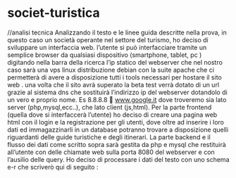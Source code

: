 # societ-turistica
//analisi tecnica
Analizzando il testo e le linee guida descritte nella prova, in questo caso un società  operante nel settore del turismo, ho deciso di sviluppare un interfaccia web. 
l’utente si può interfacciare tramite un semplice browser da qualsiasi dispositivo (smartphone, tablet, pc ) digitando nella barra della ricerca l’ip statico del webserver che nel nostro caso sarà una vps linux distribuzione debian con la suite apache che ci permetterà di avere a disposizione tutti i tools necessari per hostare il sito web .
una volta che il sito avrà superato la beta test verrà dotato di un url grazie al sistema dns che sostituirà l’indirizzo ip del webserver dotandolo di un vero e proprio nome. Es 8.8.8.8  www.google.it
dove troveremo sia lato server (php,mysql,ecc..),  che lato client (js,html). Per la parte frontend (quella dove si interfaccerà l’utente) ho deciso di creare una pagina web html con il login e la registrazione per gli utenti, dove oltre ad inserire i loro dati ed immagazzinarli in un database potranno trovare a disposizione quelli riguardanti delle guide turistiche e degli itinerari. La parte backend e il flusso dei dati come scritto sopra sarà gestita da php e mysql che restituirà all’utente con delle chiamate web sulla porta 8080 del webserver e con l’ausilio delle query.
Ho deciso di processare i dati del testo con uno schema e-r che scriverò qui di seguito :
